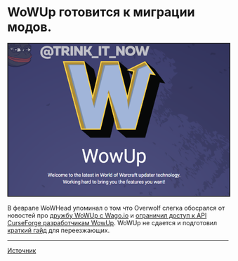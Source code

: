 # WoWUp готовится к миграции модов.

<html>
<center>
<img src=https://raw.githubusercontent.com/MagicalCow/TrinkIT-News/main/Sources/Assets/WH327021/WH327021-1.png float=center border=2>
</center>  
</html>

В феврале WoWHead упоминал о том что Overwolf слегка обосрался от новостей про [дружбу WoWUp c Wago.io](https://mailcoach.method.gg/webview/7e52f06b-1a71-4307-aef1-712b3a16a378) и [ограничил доступ к API CurseForge разработчикам WowUp](https://www.wowhead.com/news/ads-revenue-and-api-wowup-and-overwolf-split-over-addon-development-325912). WoWUp не сдается и подготовил [краткий гайд](../Guides/WowUp-Curseforge-Migration.md) для переезжающих.  
  
---
[Источник](https://www.wowhead.com/news/327021)